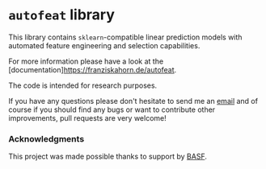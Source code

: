 # `autofeat` library

This library contains `sklearn`-compatible linear prediction models with automated feature engineering and selection capabilities.

For more information please have a look at the [documentation]https://franziskahorn.de/autofeat.

The code is intended for research purposes.

If you have any questions please don't hesitate to send me an [email](mailto:cod3licious@gmail.com) and of course if you should find any bugs or want to contribute other improvements, pull requests are very welcome!


### Acknowledgments

This project was made possible thanks to support by [BASF](https://www.basf.com).

